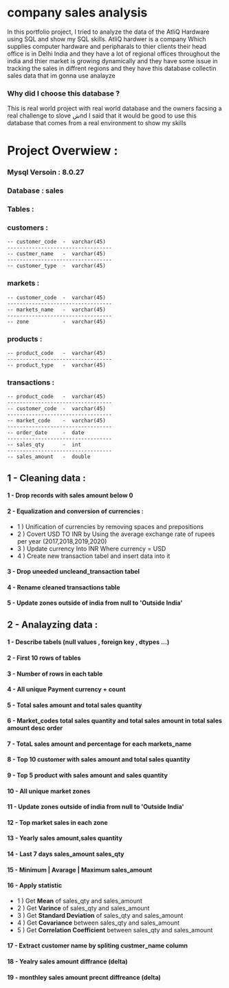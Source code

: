 # company sales analysis 
In this portfolio project, I tried to analyze the data of the AtliQ Hardware using SQL and show my SQL skills. 
AtliQ hardwer is a company Which supplies computer hardware and peripharals to thier clients
their head office is in Delhi India and they have a lot of regional offices throughout the india and thier market is growing dynamically and they have some issue in  tracking the sales in diffrent regions and they have this database collectin sales data that im gonna use analayze

### Why did I choose this database ? 

This is real world project with real world database and the owners facsing a real challenge to slove شnd I said that it would be good to use this database that comes from a real environment to show my skills

# Project Overwiew : 

### Mysql Versoin : 8.0.27

### Database : sales

### Tables :

### customers :

```
-- customer_code  -  varchar(45)
----------------------------------
-- custmer_name   -  varchar(45)
----------------------------------
-- customer_type  -  varchar(45)
```

### markets :

```
-- customer_code  -  varchar(45)
----------------------------------
-- markets_name   -  varchar(45)
----------------------------------
-- zone           -  varchar(45)
```

### products :

```
-- product_code   -  varchar(45)
----------------------------------
-- product_type   -  varchar(45)
```

### transactions : 

```
-- product_code   -  varchar(45)
----------------------------------
-- customer_code  -  varchar(45)
----------------------------------
-- market_code    -  varchar(45)
----------------------------------
-- order_date     -  date
----------------------------------
-- sales_qty      -  int
----------------------------------
-- sales_amount   -  double
```



## 1 - Cleaning data :

#### 1 - Drop records with sales amount below 0

#### 2 - Equalization and conversion of currencies : 

-  1 ) Unification of currencies by removing spaces and prepositions
-  2 ) Covert USD TO INR by Using the average exchange rate of rupees per year (2017,2018,2019,2020)
-  3 ) Update currency Into INR Where currency = USD 
-  4 ) Create new transaction tabel and insert data into it     

#### 3 - Drop uneeded uncleand_transaction tabel

#### 4 - Rename cleaned transactions table

#### 5 - Update zones outside of india from null to 'Outside India'


## 2 - Analayzing data :


#### 1 -  Describe tabels (null values , foreign key , dtypes ...)


#### 2 -  First 10 rows of tables


#### 3 -  Number of rows in each table 


#### 4 -  All unique Payment currency + count 


#### 5 - Total sales amount and total sales quantity


#### 6 -  Market_codes total sales quantity and total sales amount in total sales amount desc order 


#### 7 -  TotaL sales amount and percentage for each markets_name


#### 8 -  Top 10 customer with sales amount and total sales quantity


#### 9 -  Top 5 product with sales amount and sales quantity


#### 10 -  All unique market zones 


#### 11 -  Update zones outside of india from null to 'Outside India'


#### 12 -  Top market sales in each zone 


#### 13 -  Yearly sales amount,sales quantity


#### 14 -  Last 7 days sales_amount sales_qty 


#### 15 -  Minimum | Avarage | Maximum  sales_amount 


#### 16 -  Apply statistic 
-  1 ) Get **Mean** of sales_qty and sales_amount 
-  2 ) Get **Varince** of sales_qty and sales_amount 
-  3 ) Get **Standard Deviation** of sales_qty and sales_amount
-  4 ) Get **Covariance** between sales_qty and sales_amount  
-  5 ) Get **Correlation Coefficient** between sales_qty and sales_amount


#### 17 -  Extract customer name by spliting custmer_name column 


#### 18 -  Yealry sales amount diffrance (delta)


#### 19 -  monthley sales amount precnt diffreance (delta)
